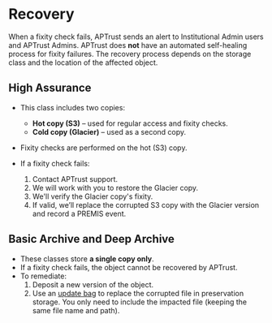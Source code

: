 # Recovery

When a fixity check fails, APTrust sends an alert to Institutional Admin users and APTrust Admins. APTrust does **not** have an automated self-healing process for fixity failures. The recovery process depends on the storage class and the location of the affected object.

## High Assurance

- This class includes two copies:
    - **Hot copy (S3)** – used for regular access and fixity checks.
    - **Cold copy (Glacier)** – used as a second copy.

- Fixity checks are performed on the hot (S3) copy.
- If a fixity check fails:
    1. Contact APTrust support.
    2. We will work with you to restore the Glacier copy.
    3. We'll verify the Glacier copy's fixity.
    4. If valid, we’ll replace the corrupted S3 copy with the Glacier version and record a PREMIS event.

## Basic Archive and Deep Archive

- These classes store **a single copy only**.
- If a fixity check fails, the object cannot be recovered by APTrust.
- To remediate:
    1. Deposit a new version of the object.
    2. Use an [update bag](updates.md) to replace the corrupted file in preservation storage. You only need to include the impacted file (keeping the same file name and path).